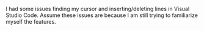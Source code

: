 I had some issues finding my cursor and inserting/deleting lines in Visual Studio Code. Assume these issues are because I am still trying to familiarize myself the features.  
